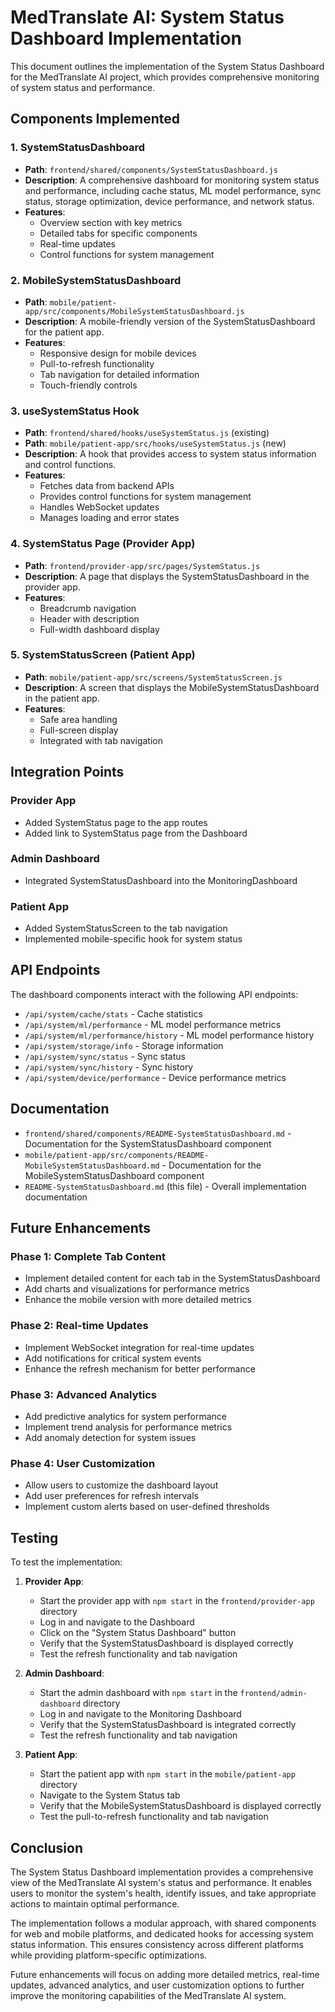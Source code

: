 # MedTranslate AI: System Status Dashboard Implementation

This document outlines the implementation of the System Status Dashboard for the MedTranslate AI project, which provides comprehensive monitoring of system status and performance.

## Components Implemented

### 1. SystemStatusDashboard
- **Path**: `frontend/shared/components/SystemStatusDashboard.js`
- **Description**: A comprehensive dashboard for monitoring system status and performance, including cache status, ML model performance, sync status, storage optimization, device performance, and network status.
- **Features**:
  - Overview section with key metrics
  - Detailed tabs for specific components
  - Real-time updates
  - Control functions for system management

### 2. MobileSystemStatusDashboard
- **Path**: `mobile/patient-app/src/components/MobileSystemStatusDashboard.js`
- **Description**: A mobile-friendly version of the SystemStatusDashboard for the patient app.
- **Features**:
  - Responsive design for mobile devices
  - Pull-to-refresh functionality
  - Tab navigation for detailed information
  - Touch-friendly controls

### 3. useSystemStatus Hook
- **Path**: `frontend/shared/hooks/useSystemStatus.js` (existing)
- **Path**: `mobile/patient-app/src/hooks/useSystemStatus.js` (new)
- **Description**: A hook that provides access to system status information and control functions.
- **Features**:
  - Fetches data from backend APIs
  - Provides control functions for system management
  - Handles WebSocket updates
  - Manages loading and error states

### 4. SystemStatus Page (Provider App)
- **Path**: `frontend/provider-app/src/pages/SystemStatus.js`
- **Description**: A page that displays the SystemStatusDashboard in the provider app.
- **Features**:
  - Breadcrumb navigation
  - Header with description
  - Full-width dashboard display

### 5. SystemStatusScreen (Patient App)
- **Path**: `mobile/patient-app/src/screens/SystemStatusScreen.js`
- **Description**: A screen that displays the MobileSystemStatusDashboard in the patient app.
- **Features**:
  - Safe area handling
  - Full-screen display
  - Integrated with tab navigation

## Integration Points

### Provider App
- Added SystemStatus page to the app routes
- Added link to SystemStatus page from the Dashboard

### Admin Dashboard
- Integrated SystemStatusDashboard into the MonitoringDashboard

### Patient App
- Added SystemStatusScreen to the tab navigation
- Implemented mobile-specific hook for system status

## API Endpoints

The dashboard components interact with the following API endpoints:

- `/api/system/cache/stats` - Cache statistics
- `/api/system/ml/performance` - ML model performance metrics
- `/api/system/ml/performance/history` - ML model performance history
- `/api/system/storage/info` - Storage information
- `/api/system/sync/status` - Sync status
- `/api/system/sync/history` - Sync history
- `/api/system/device/performance` - Device performance metrics

## Documentation

- `frontend/shared/components/README-SystemStatusDashboard.md` - Documentation for the SystemStatusDashboard component
- `mobile/patient-app/src/components/README-MobileSystemStatusDashboard.md` - Documentation for the MobileSystemStatusDashboard component
- `README-SystemStatusDashboard.md` (this file) - Overall implementation documentation

## Future Enhancements

### Phase 1: Complete Tab Content
- Implement detailed content for each tab in the SystemStatusDashboard
- Add charts and visualizations for performance metrics
- Enhance the mobile version with more detailed metrics

### Phase 2: Real-time Updates
- Implement WebSocket integration for real-time updates
- Add notifications for critical system events
- Enhance the refresh mechanism for better performance

### Phase 3: Advanced Analytics
- Add predictive analytics for system performance
- Implement trend analysis for performance metrics
- Add anomaly detection for system issues

### Phase 4: User Customization
- Allow users to customize the dashboard layout
- Add user preferences for refresh intervals
- Implement custom alerts based on user-defined thresholds

## Testing

To test the implementation:

1. **Provider App**:
   - Start the provider app with `npm start` in the `frontend/provider-app` directory
   - Log in and navigate to the Dashboard
   - Click on the "System Status Dashboard" button
   - Verify that the SystemStatusDashboard is displayed correctly
   - Test the refresh functionality and tab navigation

2. **Admin Dashboard**:
   - Start the admin dashboard with `npm start` in the `frontend/admin-dashboard` directory
   - Log in and navigate to the Monitoring Dashboard
   - Verify that the SystemStatusDashboard is integrated correctly
   - Test the refresh functionality and tab navigation

3. **Patient App**:
   - Start the patient app with `npm start` in the `mobile/patient-app` directory
   - Navigate to the System Status tab
   - Verify that the MobileSystemStatusDashboard is displayed correctly
   - Test the pull-to-refresh functionality and tab navigation

## Conclusion

The System Status Dashboard implementation provides a comprehensive view of the MedTranslate AI system's status and performance. It enables users to monitor the system's health, identify issues, and take appropriate actions to maintain optimal performance.

The implementation follows a modular approach, with shared components for web and mobile platforms, and dedicated hooks for accessing system status information. This ensures consistency across different platforms while providing platform-specific optimizations.

Future enhancements will focus on adding more detailed metrics, real-time updates, advanced analytics, and user customization options to further improve the monitoring capabilities of the MedTranslate AI system.
